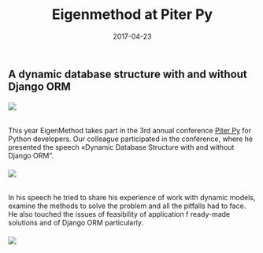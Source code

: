 ﻿---
layout: post
title: Eigenmethod at Piter Py #3
created_at: 2017-04-23
date: 2017-04-23
language: en
representation_img: /img/posts/pp3p.jpg
description: The 3rd conference for Python developers took place on Neva river on April 23
---

## A dynamic database structure with and without Django ORM  

###### ![](/img/posts/pp3.jpg)

This year EigenMethod takes part in the 3rd annual conference [Piter Py][ppy] for Python developers. Our colleague participated in the conference, where he presented the speech «Dynamic Database Structure with and without Django ORM”.    

###### ![](/img/posts/ppy1.jpg)  

In his speech he tried to share his experience of work with dynamic models, examine the methods to solve the problem and all the pitfalls had to face. He also touched the issues of feasibility of application f ready-made solutions and of Django ORM particularly.    

###### ![](/img/posts/ppy2.jpg)  

[//]: #
   [ppy]: <http://it-sobytie.ru/events/5862#tabs-anons>
